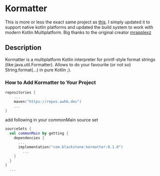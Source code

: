 # Kormatter

This is more or less the exact same project as [this](https://github.com/pearxteam/kormatter). I 
simply updated it to support native kotlin platforms and updated the build system to work with 
modern Kotlin Multiplatform. Big thanks to the original creator [mrapplexz](https://github.com/mrapplexz)


## Description
Kormatter is a multiplatform Kotlin interpreter for printf-style format strings 
(like java.util.Formatter). Allows to do your favourite (or not so) String.format(...) in pure Kotlin ;).

### How to Add Kormatter to Your Project

```kotlin 
repositories {
    ... 
    maven("https://repos.awhb.dev")
    ...
}
```

add following in your commonMain source set
```kotlin
sourceSets {
  val commonMain by getting {
    dependencies {
      ...
      implementation("com.blackstone:kormatter:0.1.0")
        ...
    }
  }
}
  ...
```

